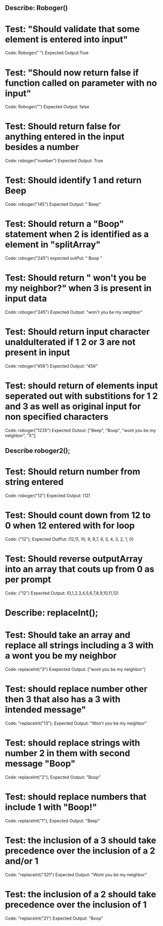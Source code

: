 ## Describe: Roboger()

# Test: "Should validate that some element is entered into input"
Code: Roboger(" ")
Expected Output:True

# Test: "Should now return false if function called on parameter with no input"
Code: Roboger("")
Expected Output: false

# Test: Should return false for anything entered in the input besides a number
Code: roboger("number")
Expected Output: True

# Test: Should identify 1 and return Beep
Code: roboger("145")
Expected Output: " Beep"

# Test: Should return a "Boop" statement when 2 is identified as a element in "splitArray"
Code: roboger("245")
expected outPut: " Boop "

# Test: Should return " won't you be my neighbor?" when 3 is present in input data
Code: roboger("345")
Expected Output: "won't you be my neighbor"

# Test: Should return input character unaldulterated if 1 2 or 3 are not present in input
Code: roboger("456")
Expected Output: "456"

# Test: should return of elements input seperated out with substitions for 1 2 and 3 as well as original input for non specified characters
Code: roboger("1235") 
Expected Outout: ["Beep", "Boop", "wont you be my neighbor", "5"];

## Describe roboger2();

# Test: Should return number from string entered
Code: roboger("12")
Expected Output: (12)

# Test: Should count down from 12 to 0 when 12 entered with for loop
Code: ("12");
Expected OutPut: (12,11, 10, 9, 8,7, 6, 5, 4, 3, 2, 1, 0)

# Test: Should reverse outputArray into an array that couts up from 0 as per prompt
Code: ("12")
Expected Output: (0,1,2,3,4,5,6,7,8,9,10,11,12)

# Describe: replaceInt();

# Test: Should take an array and replace all strings including a 3 with a wont you be my neighbor
Code: replaceInt("3")
Exepected Output: ["wont you be my neighbor"]

# Test: should replace number other then 3 that also has a 3 with intended message"
Code: "replaceInt("13");
Expected Output: "Won't you be my neighbor"

# Test: should replace strings with number 2 in them with second message "Boop"
Code: replaceInt("2");
Expected Output: "Boop"

# Test: should replace numbers that include 1 with "Boop!"
Code: replaceInt("1");
Expected Output: "Beep"

# Test: the inclusion of a 3 should take precedence over the inclusion of a 2 and/or 1
Code: "replaceInt("321")
Expected Output: "Wont you be my neighbor"

# Test: the inclusion of a 2 should take precedence over the inclusion of 1
Code: "replaceInt("21")
Expected Output: "Boop"
